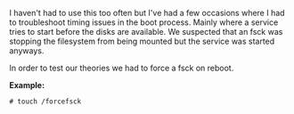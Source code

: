 
I haven't had to use this too often but I've had a few occasions where I had to troubleshoot timing issues in the boot process. Mainly where a service tries to start before the disks are available. We suspected that an fsck was stopping the filesystem from being mounted but the service was started anyways.

In order to test our theories we had to force a fsck on reboot.

**Example:**

    # touch /forcefsck
